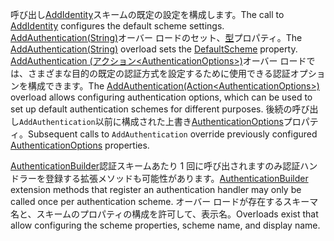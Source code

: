 <span data-ttu-id="0fee3-101">呼び出し[AddIdentity](/dotnet/api/microsoft.extensions.dependencyinjection.identityservicecollectionextensions.addidentity)スキームの既定の設定を構成します。</span><span class="sxs-lookup"><span data-stu-id="0fee3-101">The call to [AddIdentity](/dotnet/api/microsoft.extensions.dependencyinjection.identityservicecollectionextensions.addidentity) configures the default scheme settings.</span></span> <span data-ttu-id="0fee3-102">[AddAuthentication(String)](/dotnet/api/microsoft.extensions.dependencyinjection.authenticationservicecollectionextensions.addauthentication#Microsoft_Extensions_DependencyInjection_AuthenticationServiceCollectionExtensions_AddAuthentication_Microsoft_Extensions_DependencyInjection_IServiceCollection_System_String_)オーバー ロードのセット、[型](/dotnet/api/microsoft.aspnetcore.authentication.authenticationoptions.defaultscheme)プロパティ。</span><span class="sxs-lookup"><span data-stu-id="0fee3-102">The [AddAuthentication(String)](/dotnet/api/microsoft.extensions.dependencyinjection.authenticationservicecollectionextensions.addauthentication#Microsoft_Extensions_DependencyInjection_AuthenticationServiceCollectionExtensions_AddAuthentication_Microsoft_Extensions_DependencyInjection_IServiceCollection_System_String_) overload sets the [DefaultScheme](/dotnet/api/microsoft.aspnetcore.authentication.authenticationoptions.defaultscheme) property.</span></span> <span data-ttu-id="0fee3-103">[AddAuthentication (アクション&lt;AuthenticationOptions&gt;)](/dotnet/api/microsoft.extensions.dependencyinjection.authenticationservicecollectionextensions.addauthentication#Microsoft_Extensions_DependencyInjection_AuthenticationServiceCollectionExtensions_AddAuthentication_Microsoft_Extensions_DependencyInjection_IServiceCollection_System_Action_Microsoft_AspNetCore_Authentication_AuthenticationOptions__)オーバー ロードでは、さまざまな目的の既定の認証方式を設定するために使用できる認証オプションを構成できます。</span><span class="sxs-lookup"><span data-stu-id="0fee3-103">The [AddAuthentication(Action&lt;AuthenticationOptions&gt;)](/dotnet/api/microsoft.extensions.dependencyinjection.authenticationservicecollectionextensions.addauthentication#Microsoft_Extensions_DependencyInjection_AuthenticationServiceCollectionExtensions_AddAuthentication_Microsoft_Extensions_DependencyInjection_IServiceCollection_System_Action_Microsoft_AspNetCore_Authentication_AuthenticationOptions__) overload allows configuring authentication options, which can be used to set up default authentication schemes for different purposes.</span></span> <span data-ttu-id="0fee3-104">後続の呼び出し`AddAuthentication`以前に構成された上書き[AuthenticationOptions](/dotnet/api/microsoft.aspnetcore.builder.authenticationoptions)プロパティ。</span><span class="sxs-lookup"><span data-stu-id="0fee3-104">Subsequent calls to `AddAuthentication` override previously configured [AuthenticationOptions](/dotnet/api/microsoft.aspnetcore.builder.authenticationoptions) properties.</span></span>

<span data-ttu-id="0fee3-105">[AuthenticationBuilder](/dotnet/api/microsoft.aspnetcore.authentication.authenticationbuilder)認証スキームあたり 1 回に呼び出されますのみ認証ハンドラーを登録する拡張メソッドも可能性があります。</span><span class="sxs-lookup"><span data-stu-id="0fee3-105">[AuthenticationBuilder](/dotnet/api/microsoft.aspnetcore.authentication.authenticationbuilder) extension methods that register an authentication handler may only be called once per authentication scheme.</span></span> <span data-ttu-id="0fee3-106">オーバー ロードが存在するスキーマ名と、スキームのプロパティの構成を許可して、表示名。</span><span class="sxs-lookup"><span data-stu-id="0fee3-106">Overloads exist that allow configuring the scheme properties, scheme name, and display name.</span></span>
